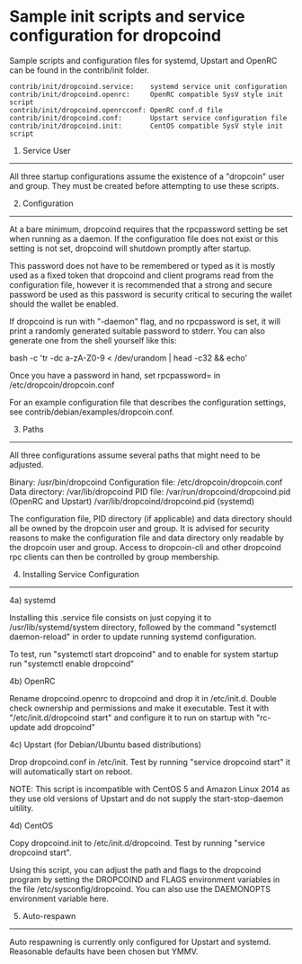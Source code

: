 Sample init scripts and service configuration for dropcoind
==========================================================

Sample scripts and configuration files for systemd, Upstart and OpenRC
can be found in the contrib/init folder.

    contrib/init/dropcoind.service:    systemd service unit configuration
    contrib/init/dropcoind.openrc:     OpenRC compatible SysV style init script
    contrib/init/dropcoind.openrcconf: OpenRC conf.d file
    contrib/init/dropcoind.conf:       Upstart service configuration file
    contrib/init/dropcoind.init:       CentOS compatible SysV style init script

1. Service User
---------------------------------

All three startup configurations assume the existence of a "dropcoin" user
and group.  They must be created before attempting to use these scripts.

2. Configuration
---------------------------------

At a bare minimum, dropcoind requires that the rpcpassword setting be set
when running as a daemon.  If the configuration file does not exist or this
setting is not set, dropcoind will shutdown promptly after startup.

This password does not have to be remembered or typed as it is mostly used
as a fixed token that dropcoind and client programs read from the configuration
file, however it is recommended that a strong and secure password be used
as this password is security critical to securing the wallet should the
wallet be enabled.

If dropcoind is run with "-daemon" flag, and no rpcpassword is set, it will
print a randomly generated suitable password to stderr.  You can also
generate one from the shell yourself like this:

bash -c 'tr -dc a-zA-Z0-9 < /dev/urandom | head -c32 && echo'

Once you have a password in hand, set rpcpassword= in /etc/dropcoin/dropcoin.conf

For an example configuration file that describes the configuration settings,
see contrib/debian/examples/dropcoin.conf.

3. Paths
---------------------------------

All three configurations assume several paths that might need to be adjusted.

Binary:              /usr/bin/dropcoind
Configuration file:  /etc/dropcoin/dropcoin.conf
Data directory:      /var/lib/dropcoind
PID file:            /var/run/dropcoind/dropcoind.pid (OpenRC and Upstart)
                     /var/lib/dropcoind/dropcoind.pid (systemd)

The configuration file, PID directory (if applicable) and data directory
should all be owned by the dropcoin user and group.  It is advised for security
reasons to make the configuration file and data directory only readable by the
dropcoin user and group.  Access to dropcoin-cli and other dropcoind rpc clients
can then be controlled by group membership.

4. Installing Service Configuration
-----------------------------------

4a) systemd

Installing this .service file consists on just copying it to
/usr/lib/systemd/system directory, followed by the command
"systemctl daemon-reload" in order to update running systemd configuration.

To test, run "systemctl start dropcoind" and to enable for system startup run
"systemctl enable dropcoind"

4b) OpenRC

Rename dropcoind.openrc to dropcoind and drop it in /etc/init.d.  Double
check ownership and permissions and make it executable.  Test it with
"/etc/init.d/dropcoind start" and configure it to run on startup with
"rc-update add dropcoind"

4c) Upstart (for Debian/Ubuntu based distributions)

Drop dropcoind.conf in /etc/init.  Test by running "service dropcoind start"
it will automatically start on reboot.

NOTE: This script is incompatible with CentOS 5 and Amazon Linux 2014 as they
use old versions of Upstart and do not supply the start-stop-daemon uitility.

4d) CentOS

Copy dropcoind.init to /etc/init.d/dropcoind. Test by running "service dropcoind start".

Using this script, you can adjust the path and flags to the dropcoind program by
setting the DROPCOIND and FLAGS environment variables in the file
/etc/sysconfig/dropcoind. You can also use the DAEMONOPTS environment variable here.

5. Auto-respawn
-----------------------------------

Auto respawning is currently only configured for Upstart and systemd.
Reasonable defaults have been chosen but YMMV.
